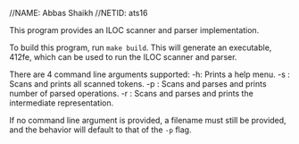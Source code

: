 //NAME: Abbas Shaikh
//NETID: ats16

This program provides an ILOC scanner and parser implementation.

To build this program, run `make build`. This will generate an executable, 412fe, which can be used to run the ILOC scanner and parser.

There are 4 command line arguments supported:
    -h: Prints a help menu.
    -s <filename>: Scans <filename> and prints all scanned tokens.
    -p <filename>: Scans and parses <filename> and prints number of parsed operations.
    -r <filename>: Scans and parses <filename> and prints the intermediate representation.

If no command line argument is provided, a filename must still be provided, and the behavior will default to that of the `-p` flag. 